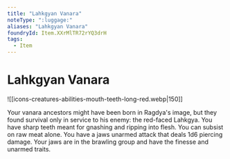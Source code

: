 ```yaml
---
title: "Lahkgyan Vanara"
noteType: ":luggage:"
aliases: "Lahkgyan Vanara"
foundryId: Item.XXrMlTR72rYQ3drH
tags:
  - Item
---
```


# Lahkgyan Vanara
![[icons-creatures-abilities-mouth-teeth-long-red.webp|150]]

Your vanara ancestors might have been born in Ragdya's image, but they found survival only in service to his enemy: the red-faced Lahkgya. You have sharp teeth meant for gnashing and ripping into flesh. You can subsist on raw meat alone. You have a jaws unarmed attack that deals 1d6 piercing damage. Your jaws are in the brawling group and have the finesse and unarmed traits.
